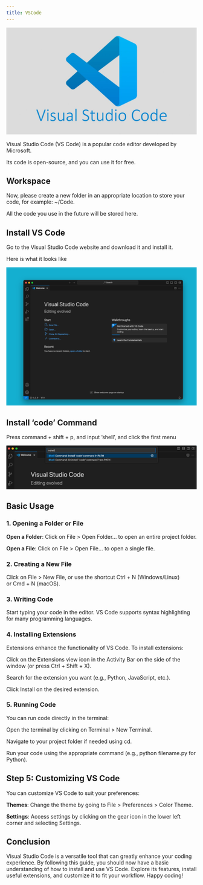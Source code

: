 ```yaml
---
title: VSCode
---
```


![](./images/02-VSCode_1.jpeg)

Visual Studio Code (VS Code) is a popular code editor developed by Microsoft.

Its code is open-source, and you can use it for free.

## Workspace

Now, please create a new folder in an appropriate location to store your code, for example: ~/Code.

All the code you use in the future will be stored here.

## Install VS Code

Go to the&nbsp;Visual Studio Code website and download it and install it.

Here is what it looks like

![](./images/02-VSCode_2.png)

## Install ‘code’ Command

Press command + shift + p, and input ’shell’, and click the first menu

![](./images/02-VSCode_3.png)

## Basic Usage

### 1. Opening a Folder or File

**Open a Folder**: Click on&nbsp;File&nbsp;&gt;&nbsp;Open Folder...&nbsp;to open an entire project folder.

**Open a File**: Click on&nbsp;File&nbsp;&gt;&nbsp;Open File...&nbsp;to open a single file.

### 2. Creating a New File

Click on&nbsp;File&nbsp;&gt;&nbsp;New File, or use the shortcut&nbsp;Ctrl + N&nbsp;(Windows/Linux) or&nbsp;Cmd + N&nbsp;(macOS).

### 3. Writing Code

Start typing your code in the editor. VS Code supports syntax highlighting for many programming languages.

### 4. Installing Extensions

Extensions enhance the functionality of VS Code. To install extensions:

Click on the Extensions view icon in the Activity Bar on the side of the window (or press&nbsp;Ctrl + Shift + X).

Search for the extension you want (e.g., Python, JavaScript, etc.).

Click&nbsp;Install&nbsp;on the desired extension.

### 5. Running Code

You can run code directly in the terminal:

Open the terminal by clicking on&nbsp;Terminal&nbsp;&gt;&nbsp;New Terminal.

Navigate to your project folder if needed using&nbsp;cd.

Run your code using the appropriate command (e.g.,&nbsp;python filename.py&nbsp;for Python).

## Step 5: Customizing VS Code

You can customize VS Code to suit your preferences:

**Themes**: Change the theme by going to&nbsp;File&nbsp;&gt;&nbsp;Preferences&nbsp;&gt;&nbsp;Color Theme.

**Settings**: Access settings by clicking on the gear icon in the lower left corner and selecting&nbsp;Settings.

## Conclusion

Visual Studio Code is a versatile tool that can greatly enhance your coding experience. By following this guide, you should now have a basic understanding of how to install and use VS Code. Explore its features, install useful extensions, and customize it to fit your workflow. Happy coding!
